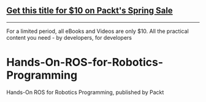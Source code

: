 ## [Get this title for $10 on Packt's Spring Sale](https://www.packt.com/B13407?utm_source=github&utm_medium=packt-github-repo&utm_campaign=spring_10_dollar_2022)
-----
For a limited period, all eBooks and Videos are only $10. All the practical content you need \- by developers, for developers

# Hands-On-ROS-for-Robotics-Programming
Hands-On ROS for Robotics Programming, published by Packt
